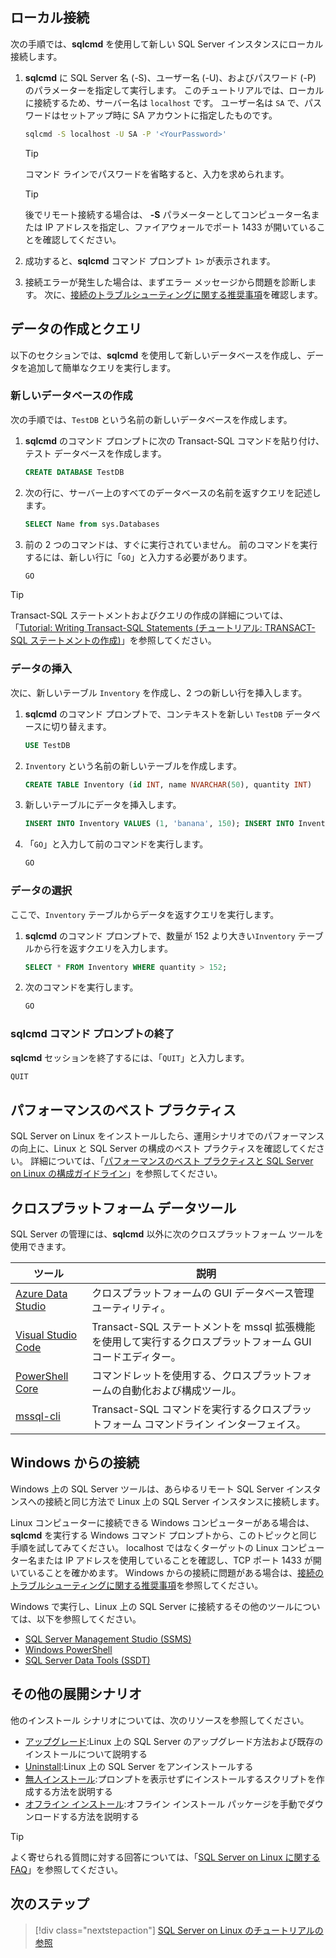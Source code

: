 ## <a name="connect-locally"></a>ローカル接続

次の手順では、**sqlcmd** を使用して新しい SQL Server インスタンスにローカル接続します。

1. **sqlcmd** に SQL Server 名 (-S)、ユーザー名 (-U)、およびパスワード (-P) のパラメーターを指定して実行します。 このチュートリアルでは、ローカルに接続するため、サーバー名は `localhost` です。 ユーザー名は `SA` で、パスワードはセットアップ時に SA アカウントに指定したものです。

   ```bash
   sqlcmd -S localhost -U SA -P '<YourPassword>'
   ```

   > [!TIP]
   > コマンド ラインでパスワードを省略すると、入力を求められます。

   > [!TIP]
   > 後でリモート接続する場合は、 **-S** パラメーターとしてコンピューター名または IP アドレスを指定し、ファイアウォールでポート 1433 が開いていることを確認してください。

1. 成功すると、**sqlcmd** コマンド プロンプト `1>` が表示されます。

1. 接続エラーが発生した場合は、まずエラー メッセージから問題を診断します。 次に、[接続のトラブルシューティングに関する推奨事項](../linux/sql-server-linux-troubleshooting-guide.md#connection)を確認します。

## <a name="create-and-query-data"></a>データの作成とクエリ
以下のセクションでは、**sqlcmd** を使用して新しいデータベースを作成し、データを追加して簡単なクエリを実行します。

### <a name="create-a-new-database"></a>新しいデータベースの作成

次の手順では、`TestDB` という名前の新しいデータベースを作成します。

1. **sqlcmd** のコマンド プロンプトに次の Transact-SQL コマンドを貼り付け、テスト データベースを作成します。

   ```sql
   CREATE DATABASE TestDB
   ```

1. 次の行に、サーバー上のすべてのデータベースの名前を返すクエリを記述します。

   ```sql
   SELECT Name from sys.Databases
   ```

1. 前の 2 つのコマンドは、すぐに実行されていません。 前のコマンドを実行するには、新しい行に「`GO`」と入力する必要があります。

   ```sql
   GO
   ```

> [!TIP]
> Transact-SQL ステートメントおよびクエリの作成の詳細については、「[Tutorial: Writing Transact-SQL Statements (チュートリアル: TRANSACT-SQL ステートメントの作成)](../t-sql/tutorial-writing-transact-sql-statements.md)」を参照してください。

### <a name="insert-data"></a>データの挿入

次に、新しいテーブル `Inventory` を作成し、2 つの新しい行を挿入します。

1. **sqlcmd** のコマンド プロンプトで、コンテキストを新しい `TestDB` データベースに切り替えます。

   ```sql
   USE TestDB
   ```

1. `Inventory` という名前の新しいテーブルを作成します。

   ```sql
   CREATE TABLE Inventory (id INT, name NVARCHAR(50), quantity INT)
   ```

1. 新しいテーブルにデータを挿入します。

   ```sql
   INSERT INTO Inventory VALUES (1, 'banana', 150); INSERT INTO Inventory VALUES (2, 'orange', 154);
   ```

1. 「`GO`」と入力して前のコマンドを実行します。

   ```sql
   GO
   ```

### <a name="select-data"></a>データの選択

ここで、`Inventory` テーブルからデータを返すクエリを実行します。

1. **sqlcmd** のコマンド プロンプトで、数量が 152 より大きい`Inventory` テーブルから行を返すクエリを入力します。

   ```sql
   SELECT * FROM Inventory WHERE quantity > 152;
   ```

1. 次のコマンドを実行します。

   ```sql
   GO
   ```

### <a name="exit-the-sqlcmd-command-prompt"></a>sqlcmd コマンド プロンプトの終了

**sqlcmd** セッションを終了するには、「`QUIT`」と入力します。

```sql
QUIT
```

## <a name="performance-best-practices"></a>パフォーマンスのベスト プラクティス

SQL Server on Linux をインストールしたら、運用シナリオでのパフォーマンスの向上に、Linux と SQL Server の構成のベスト プラクティスを確認してください。 詳細については、「[パフォーマンスのベスト プラクティスと SQL Server on Linux の構成ガイドライン](../linux/sql-server-linux-performance-best-practices.md)」を参照してください。

## <a name="cross-platform-data-tools"></a>クロスプラットフォーム データツール

SQL Server の管理には、**sqlcmd** 以外に次のクロスプラットフォーム ツールを使用できます。

| ツール | 説明 |
| ---- | ----------- |
| [Azure Data Studio](../azure-data-studio/index.yml) | クロスプラットフォームの GUI データベース管理ユーティリティ。 |
| [Visual Studio Code](../tools/visual-studio-code/sql-server-develop-use-vscode.md) | Transact-SQL ステートメントを mssql 拡張機能を使用して実行するクロスプラットフォーム GUI コードエディター。 |
| [PowerShell Core](../linux/sql-server-linux-manage-powershell-core.md) | コマンドレットを使用する、クロスプラットフォームの自動化および構成ツール。 |
| [mssql-cli](https://github.com/dbcli/mssql-cli/tree/master/doc) | Transact-SQL コマンドを実行するクロスプラットフォーム コマンドライン インターフェイス。 |

## <a name="connecting-from-windows"></a>Windows からの接続

Windows 上の SQL Server ツールは、あらゆるリモート SQL Server インスタンスへの接続と同じ方法で Linux 上の SQL Server インスタンスに接続します。

Linux コンピューターに接続できる Windows コンピューターがある場合は、**sqlcmd** を実行する Windows コマンド プロンプトから、このトピックと同じ手順を試してみてください。 localhost ではなくターゲットの Linux コンピューター名または IP アドレスを使用していることを確認し、TCP ポート 1433 が開いていることを確かめます。 Windows からの接続に問題がある場合は、[接続のトラブルシューティングに関する推奨事項](../linux/sql-server-linux-troubleshooting-guide.md#connection)を参照してください。

Windows で実行し、Linux 上の SQL Server に接続するその他のツールについては、以下を参照してください。

- [SQL Server Management Studio (SSMS)](../linux/sql-server-linux-manage-ssms.md)
- [Windows PowerShell](../linux/sql-server-linux-manage-powershell.md)
- [SQL Server Data Tools (SSDT)](../linux/sql-server-linux-develop-use-ssdt.md)

## <a name="other-deployment-scenarios"></a>その他の展開シナリオ

他のインストール シナリオについては、次のリソースを参照してください。

* [アップグレード](../linux/sql-server-linux-setup.md#upgrade):Linux 上の SQL Server のアップグレード方法および既存のインストールについて説明する
* [Uninstall](../linux/sql-server-linux-setup.md#uninstall):Linux 上の SQL Server をアンインストールする
* [無人インストール](../linux/sql-server-linux-setup.md#unattended):プロンプトを表示せずにインストールするスクリプトを作成する方法を説明する
* [オフライン インストール](../linux/sql-server-linux-setup.md#offline):オフライン インストール パッケージを手動でダウンロードする方法を説明する

> [!TIP]
> よく寄せられる質問に対する回答については、「[SQL Server on Linux に関する FAQ](../linux/sql-server-linux-faq.yml)」を参照してください。

## <a name="next-steps"></a>次のステップ

> [!div class="nextstepaction"]
> [SQL Server on Linux のチュートリアルの参照](../linux/sql-server-linux-migrate-restore-database.md)
